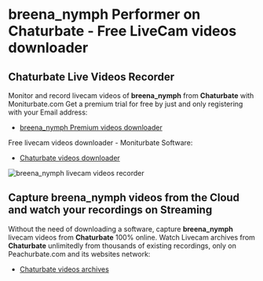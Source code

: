 # breena_nymph Performer on Chaturbate - Free LiveCam videos downloader

## Chaturbate Live Videos Recorder

Monitor and record livecam videos of **breena_nymph** from **Chaturbate** with Moniturbate.com
Get a premium trial for free by just and only registering with your Email address:
* [breena_nymph Premium videos downloader](https://moniturbate.com/request-demo-licence-key.html)

Free livecam videos downloader - Moniturbate Software:
* [Chaturbate videos downloader](https://moniturbate.com/moniturbate-download-software.html)

![breena_nymph livecam videos recorder](https://peachurnet.com/templates/moniturbate-software.png)


## Capture breena_nymph videos from the Cloud and watch your recordings on Streaming

Without the need of downloading a software, capture **breena_nymph** livecam videos from **Chaturbate** 100% online.
Watch Livecam archives from **Chaturbate** unlimitedly from thousands of existing recordings, only on Peachurbate.com and its websites network:
* [Chaturbate videos archives](https://peachurnet.com/)